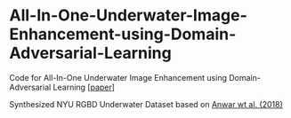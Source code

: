 # All-In-One-Underwater-Image-Enhancement-using-Domain-Adversarial-Learning

Code for All-In-One Underwater Image Enhancement using Domain-Adversarial Learning [[paper](https://arxiv.org/abs/1905.13342)]

Synthesized NYU RGBD Underwater Dataset based on [Anwar wt al. (2018)](https://arxiv.org/abs/1807.03528)
